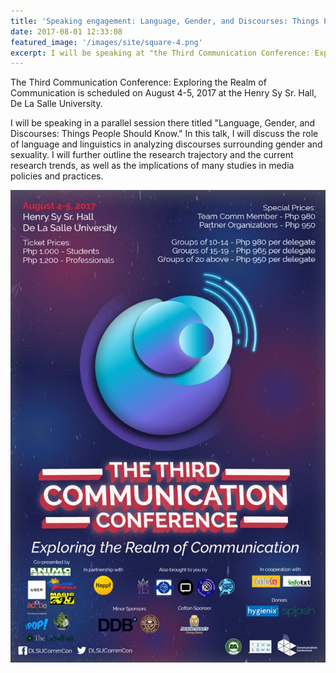 ```yaml
---
title: 'Speaking engagement: Language, Gender, and Discourses: Things People Should Know'
date: 2017-08-01 12:33:08
featured_image: '/images/site/square-4.png'
excerpt: I will be speaking at "the Third Communication Conference: Exploring the Realm of Communication," scheduled on August 4-5, 2017 at the Henry Sy Sr. Hall, De La Salle University. 
---
```


The Third Communication Conference: Exploring the Realm of Communication is scheduled on August 4-5, 2017 at the Henry Sy Sr. Hall, De La Salle University. 

I will be speaking in a parallel session there titled "Language, Gender, and Discourses: Things People Should Know." In this talk, I will discuss the role of language and linguistics in analyzing discourses surrounding gender and sexuality. I will further outline the research trajectory and the current research trends, as well as the implications of many studies in media policies and practices. 

![](/images/events/2017commconf3.jpg)

